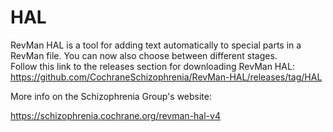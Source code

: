 # HAL
RevMan HAL is a tool for adding text automatically to special parts in a RevMan file. You can now also choose between different stages.<br>
Follow this link to the releases section for downloading RevMan HAL: https://github.com/CochraneSchizophrenia/RevMan-HAL/releases/tag/HAL

More info on the Schizophrenia Group's website:

https://schizophrenia.cochrane.org/revman-hal-v4

